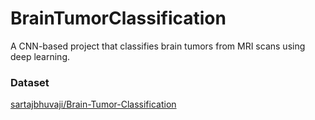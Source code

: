 # BrainTumorClassification
A CNN-based project that classifies brain tumors from MRI scans using deep learning.

### Dataset 
[sartajbhuvaji/Brain-Tumor-Classification](https://huggingface.co/sartajbhuvaji/Brain-Tumor-Classification)

